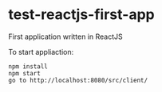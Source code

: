 # test-reactjs-first-app
First application written in ReactJS

To start appliaction:
```
npm install
npm start
go to http://localhost:8080/src/client/
```
